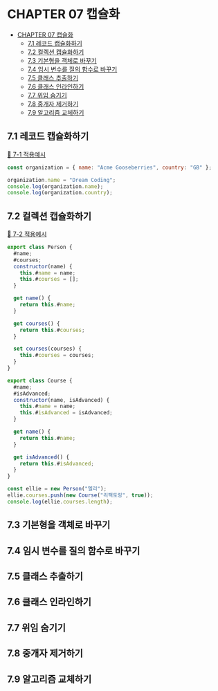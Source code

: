 # CHAPTER 07 캡슐화

- [CHAPTER 07 캡슐화](#chapter-07-캡슐화)
  - [7.1 레코드 캡슐화하기](#71-레코드-캡슐화하기)
  - [7.2 컬렉션 캡슐화하기](#72-컬렉션-캡슐화하기)
  - [7.3 기본형을 객체로 바꾸기](#73-기본형을-객체로-바꾸기)
  - [7.4 임시 변수를 질의 함수로 바꾸기](#74-임시-변수를-질의-함수로-바꾸기)
  - [7.5 클래스 추출하기](#75-클래스-추출하기)
  - [7.6 클래스 인라인하기](#76-클래스-인라인하기)
  - [7.7 위임 숨기기](#77-위임-숨기기)
  - [7.8 중개자 제거하기](#78-중개자-제거하기)
  - [7.9 알고리즘 교체하기](#79-알고리즘-교체하기)

## 7.1 레코드 캡슐화하기

[📂 7-1 적용예시](./7-1.js)

```js
const organization = { name: "Acme Gooseberries", country: "GB" };

organization.name = "Dream Coding";
console.log(organization.name);
console.log(organization.country);
```

## 7.2 컬렉션 캡슐화하기

[📂 7-2 적용예시](./7-2.js)

```js
export class Person {
  #name;
  #courses;
  constructor(name) {
    this.#name = name;
    this.#courses = [];
  }

  get name() {
    return this.#name;
  }

  get courses() {
    return this.#courses;
  }

  set courses(courses) {
    this.#courses = courses;
  }
}

export class Course {
  #name;
  #isAdvanced;
  constructor(name, isAdvanced) {
    this.#name = name;
    this.#isAdvanced = isAdvanced;
  }

  get name() {
    return this.#name;
  }

  get isAdvanced() {
    return this.#isAdvanced;
  }
}

const ellie = new Person("엘리");
ellie.courses.push(new Course("리팩토링", true));
console.log(ellie.courses.length);
```

## 7.3 기본형을 객체로 바꾸기

## 7.4 임시 변수를 질의 함수로 바꾸기

## 7.5 클래스 추출하기

## 7.6 클래스 인라인하기

## 7.7 위임 숨기기

## 7.8 중개자 제거하기

## 7.9 알고리즘 교체하기
